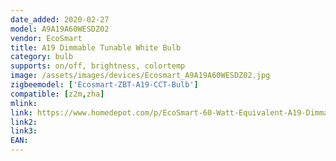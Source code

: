 ```yaml
---
date_added: 2020-02-27
model: A9A19A60WESDZ02
vendor: EcoSmart
title: A19 Dimmable Tunable White Bulb
category: bulb
supports: on/off, brightness, colortemp
image: /assets/images/devices/Ecosmart_A9A19A60WESDZ02.jpg
zigbeemodel: ['Ecosmart-ZBT-A19-CCT-Bulb']
compatible: [z2m,zha]
mlink: 
link: https://www.homedepot.com/p/EcoSmart-60-Watt-Equivalent-A19-Dimmable-SMART-LED-Light-Bulb-Tunable-White-2-Pack-A9A19A60WESDZ02/309683612
link2: 
link3: 
EAN:
---
```

